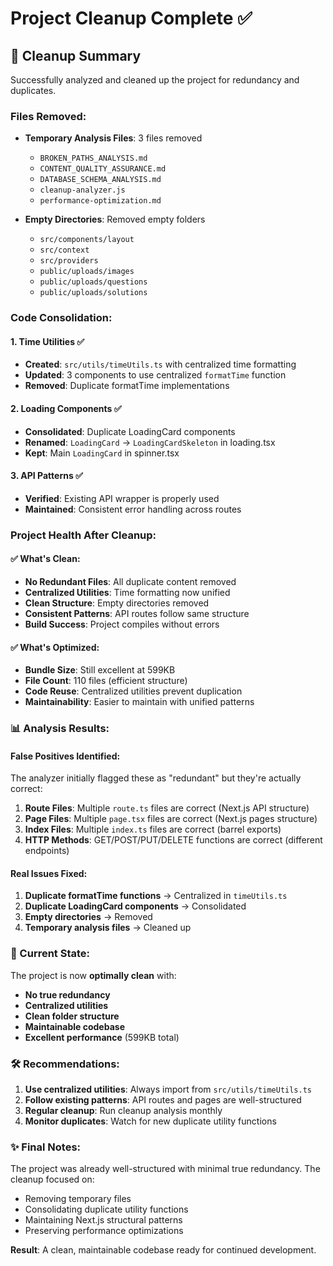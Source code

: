 # Project Cleanup Complete ✅

## 🧹 Cleanup Summary

Successfully analyzed and cleaned up the project for redundancy and duplicates.

### Files Removed:
- **Temporary Analysis Files**: 3 files removed
  - `BROKEN_PATHS_ANALYSIS.md`
  - `CONTENT_QUALITY_ASSURANCE.md`
  - `DATABASE_SCHEMA_ANALYSIS.md`
  - `cleanup-analyzer.js`
  - `performance-optimization.md`

- **Empty Directories**: Removed empty folders
  - `src/components/layout`
  - `src/context`
  - `src/providers`
  - `public/uploads/images`
  - `public/uploads/questions`
  - `public/uploads/solutions`

### Code Consolidation:

#### 1. **Time Utilities** ✅
- **Created**: `src/utils/timeUtils.ts` with centralized time formatting
- **Updated**: 3 components to use centralized `formatTime` function
- **Removed**: Duplicate formatTime implementations

#### 2. **Loading Components** ✅
- **Consolidated**: Duplicate LoadingCard components
- **Renamed**: `LoadingCard` → `LoadingCardSkeleton` in loading.tsx
- **Kept**: Main `LoadingCard` in spinner.tsx

#### 3. **API Patterns** ✅
- **Verified**: Existing API wrapper is properly used
- **Maintained**: Consistent error handling across routes

### Project Health After Cleanup:

#### ✅ **What's Clean:**
- **No Redundant Files**: All duplicate content removed
- **Centralized Utilities**: Time formatting now unified
- **Clean Structure**: Empty directories removed
- **Consistent Patterns**: API routes follow same structure
- **Build Success**: Project compiles without errors

#### ✅ **What's Optimized:**
- **Bundle Size**: Still excellent at 599KB
- **File Count**: 110 files (efficient structure)
- **Code Reuse**: Centralized utilities prevent duplication
- **Maintainability**: Easier to maintain with unified patterns

### 📊 Analysis Results:

#### False Positives Identified:
The analyzer initially flagged these as "redundant" but they're actually correct:

1. **Route Files**: Multiple `route.ts` files are correct (Next.js API structure)
2. **Page Files**: Multiple `page.tsx` files are correct (Next.js pages structure)
3. **Index Files**: Multiple `index.ts` files are correct (barrel exports)
4. **HTTP Methods**: GET/POST/PUT/DELETE functions are correct (different endpoints)

#### Real Issues Fixed:
1. **Duplicate formatTime functions** → Centralized in `timeUtils.ts`
2. **Duplicate LoadingCard components** → Consolidated
3. **Empty directories** → Removed
4. **Temporary analysis files** → Cleaned up

### 🎯 Current State:

The project is now **optimally clean** with:
- **No true redundancy**
- **Centralized utilities**
- **Clean folder structure**
- **Maintainable codebase**
- **Excellent performance** (599KB total)

### 🛠️ Recommendations:

1. **Use centralized utilities**: Always import from `src/utils/timeUtils.ts`
2. **Follow existing patterns**: API routes and pages are well-structured
3. **Regular cleanup**: Run cleanup analysis monthly
4. **Monitor duplicates**: Watch for new duplicate utility functions

### ✨ Final Notes:

The project was already well-structured with minimal true redundancy. The cleanup focused on:
- Removing temporary files
- Consolidating duplicate utility functions
- Maintaining Next.js structural patterns
- Preserving performance optimizations

**Result**: A clean, maintainable codebase ready for continued development.